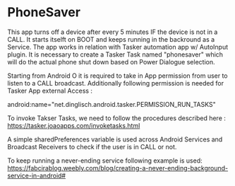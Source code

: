 # PhoneSaver

This app turns off a device after every 5 minutes IF the device is not in a CALL. It starts itselft on BOOT and keeps running in the backround as a Service.
The app works in relation with Tasker automation app w/ AutoInput plugin. It is necessary to create a Tasker Task named "phonesaver" which will do the actual phone shut down based on Power Dialogue selection.

Starting from Android O it is required to take in App permission from user to listen to a CALL broadcast. 
Additionally following permission is needed for Tasker App external Access : 

android:name="net.dinglisch.android.tasker.PERMISSION_RUN_TASKS"

To invoke Takser Tasks, we need to follow the procedures described here : 
https://tasker.joaoapps.com/invoketasks.html

A simple sharedPreferences variable is used across Android Services and Broadcast Receivers to check if the user is in CALL or not. 

To keep running a never-ending service following example is used: 
https://fabcirablog.weebly.com/blog/creating-a-never-ending-background-service-in-android#
